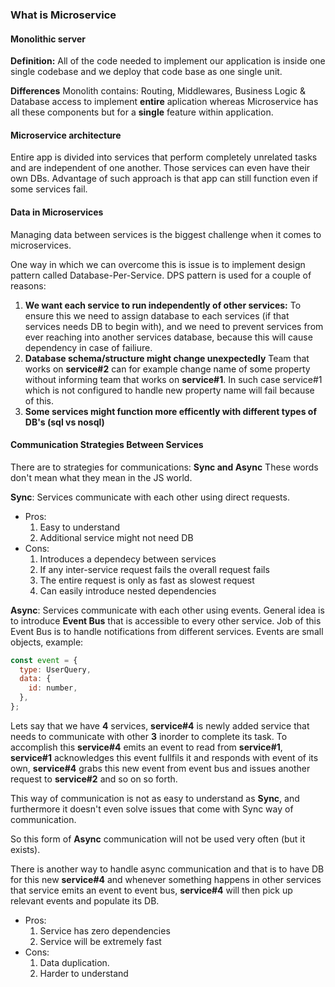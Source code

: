 ### What is Microservice

#### Monolithic server

**Definition:** All of the code needed to implement our application is inside one single codebase and we deploy that code base as one single unit.

**Differences**
Monolith contains: Routing, Middlewares, Business Logic & Database access to implement **entire** aplication whereas Microservice has all these components but for a **single** feature within application.

#### Microservice architecture

Entire app is divided into services that perform completely unrelated tasks and are independent of one another. Those services can even have their own DBs.
Advantage of such approach is that app can still function even if some services fail.

#### Data in Microservices

Managing data between services is the biggest challenge when it comes to microservices.

One way in which we can overcome this is issue is to implement design pattern called Database-Per-Service. DPS pattern is used for a couple of reasons:

1. **We want each service to run independently of other services:**
   To ensure this we need to assign database to each services (if that services needs DB to begin with), and we need to prevent services from ever reaching into another services database, because this will cause dependency in case of failiure.
2. **Database schema/structure might change unexpectedly**
   Team that works on **service#2** can for example change name of some property without informing team that works on **service#1**. In such case service#1 which is not configured to handle new property name will fail because of this.
3. **Some services might function more efficently with different types of DB's (sql vs nosql)**

#### Communication Strategies Between Services

There are to strategies for communications: **Sync and Async**
These words don't mean what they mean in the JS world.

**Sync**: Services communicate with each other using direct requests.

- Pros:
  1. Easy to understand
  2. Additional service might not need DB
- Cons:
  1. Introduces a dependecy between services
  2. If any inter-service request fails the overall request fails
  3. The entire request is only as fast as slowest request
  4. Can easily introduce nested dependencies

**Async**: Services communicate with each other using events.
General idea is to introduce **Event Bus** that is accessible to every other service. Job of this Event Bus is to handle notifications from different services.
Events are small objects, example:

```js
const event = {
  type: UserQuery,
  data: {
    id: number,
  },
};
```

Lets say that we have **4** services, **service#4** is newly added service that needs to communicate with other **3** inorder to complete its task. To accomplish this **service#4** emits an event to read from **service#1**, **service#1** acknowledges this event fullfils it and responds with event of its own, **service#4** grabs this new event from event bus and issues another request to **service#2** and so on so forth.

This way of communication is not as easy to understand as **Sync**, and furthermore it doesn't even solve issues that come with Sync way of communication.

So this form of **Async** communication will not be used very often (but it exists).

There is another way to handle async communication and that is to have DB for this new **service#4** and whenever something happens in other services that service emits an event to event bus, **service#4** will then pick up relevant events and populate its DB.

- Pros:
  1. Service has zero dependencies
  2. Service will be extremely fast
- Cons:
  1. Data duplication.
  2. Harder to understand
